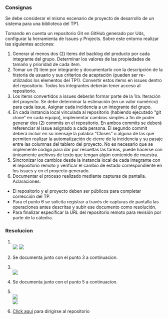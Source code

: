 ### Consignas
Se debe considerar el mismo escenario de proyecto de desarrollo de un sistema para una biblioteca del TP1. 

Tomando en cuenta un repositorio Git en GitHub generado por Uds, configurar la herramienta de Issues y Projects. Sobre este entorno realizar las siguientes acciones:
1. Generar al menos dos (2) items del backlog del producto por cada integrante del grupo. Determinar los valores de las propiedades de tamaño y prioridad de cada item.
2. Tomar un (1) item por integrante y documentarlo con la descripción de la historia de usuario y sus criterios de aceptación (pueden ser re-utilizados los elementos del TP1). Convertir estos items en issues dentro del repositorio. Todos los integrantes deberán tener acceso al repositorio.
3. Los items convertidos a issues deberán formar parte de la 1ra. Iteración del proyecto. Se debe determinar la estimación (en un valor numérico) para cada issue. Asignar cada incidencia a un integrante del grupo.
4. En cada instancia local vinculada al repositorio (habiendo ejecutado “git clone” en cada equipo), implementar cambios simples a fin de poder generar dos (2) commits en el repositorio. En ambos commits se deberá referenciar al issue asignado a cada persona. El segundo commit deberá incluir en su mensaje la palabra “Closes” o alguna de las que permiten realizar la automatización de cierre de la incidencia y su pasaje entre las columnas del tablero del proyecto. No es necesario que se implemente código para dar por resueltas las tareas, puede hacerse con únicamente archivos de texto que tengan algún contenido de muestra.
5. Sincronizar los cambios desde la instancia local de cada integrante con el repositorio remoto y verificar el cambio de estado correspondiente en los issues y en el proyecto generado.
6. Documentar el proceso realizado mediante capturas de pantalla. Aclaraciones:
- El repositorio y el proyecto deben ser públicos para completar corrección del TP.
- Para el punto 6 se solicita registrar a través de capturas de pantalla las operaciones antes descritas y subir ese documento como resolución.
- Para finalizar especificar la URL del repositorio remoto para revisión por parte de la cátedra.

### Resolucion
1. <br><image src="./img/1Franco.png"> <image src="./img/11Franco.png">

2. Se documenta junto con el punto 3 a continuacion.
3. <br> <image src="./img/23Franco.png">

4. Se documenta junto con el punto 5 a continuacion.
5. <br> <image src="./img/41Franco.png"> <br> <image src="./img/42Franco.png">
6. [Click aqui](https://github.com/francohenker/IS3-TP5-INCIDENCIAS) para dirigirse al repositorio